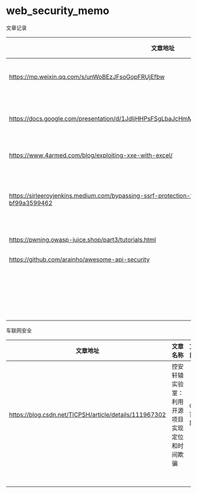 # web_security_memo

文章记录

| 文章地址                                                     | 文章名称                                                     | 文章简述                   |
| ------------------------------------------------------------ | ------------------------------------------------------------ | -------------------------- |
| https://mp.weixin.qq.com/s/unWoBEzJFsoGopFRUjEfbw            | 005-学习记录篇-一文读懂dotnet代码审计                        | .net代码审计               |
| https://docs.google.com/presentation/d/1JdIjHHPsFSgLbaJcHmMkE904jmwPM4xdhEuwhy2ebvo/htmlpresent | OWNING THE CLOUT THROUGH SSRF AND PDF GENERATORS             | 基于PDF的SSRF              |
| https://www.4armed.com/blog/exploiting-xxe-with-excel/       | Exploiting XXE with Excel                                    | 基于EXCEL的XXE             |
| https://sirleeroyjenkins.medium.com/bypassing-ssrf-protection-to-exfiltrate-aws-metadata-from-larksuite-bf99a3599462 | Bypassing SSRF Protection to Exfiltrate AWS Metadata from LarkSuite | SSRF攻击元数据包括绕过方法 |
|https://pwning.owasp-juice.shop/part3/tutorials.html                                                              |           web靶场                                                   |                web靶场            |
|           https://github.com/arainho/awesome-api-security                                                   |          api安全                                                    |            api安全                |
|                                                              |                                                              |                            |
|                                                              |                                                              |                            |
|                                                              |                                                              |                            |
|                                                              |                                                              |                            |
|                                                              |                                                              |                            |
|                                                              |                                                              |                            |
|                                                              |                                                              |                            |
|                                                              |                                                              |                            |
|                                                              |                                                              |                            |
|                                                              |                                                              |                            |
|                                                              |                                                              |                            |
|                                                              |                                                              |                            |
|                                                              |                                                              |                            |
|                                                              |                                                              |                            |
|                                                              |                                                              |                            |
|                                                              |                                                              |                            |
|                                                              |                                                              |                            |
|                                                              |                                                              |                            |
|                                                              |                                                              |                            |
|                                                              |                                                              |                            |
|                                                              |                                                              |                            |
|                                                              |                                                              |                            |
|                                                              |                                                              |                            |







车联网安全

| 文章地址                                               | 文章名称                                       | 文章简述    |
| ------------------------------------------------------ | ---------------------------------------------- | ----------- |
| https://blog.csdn.net/TICPSH/article/details/111967302 | 控安轩辕实验室：利用开源项目实现定位和时间欺骗 | GPS实现欺骗 |
|                                                        |                                                |             |
|                                                        |                                                |             |
|                                                        |                                                |             |
|                                                        |                                                |             |
|                                                        |                                                |             |
|                                                        |                                                |             |
|                                                        |                                                |             |
|                                                        |                                                |             |
